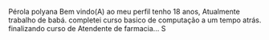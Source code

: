 Pérola polyana
Bem vindo(A) ao meu perfil 
tenho 18 anos, Atualmente trabalho de babá.
completei curso basico de computação a um tempo atrás.
finalizando curso de Atendente de farmacia...
S